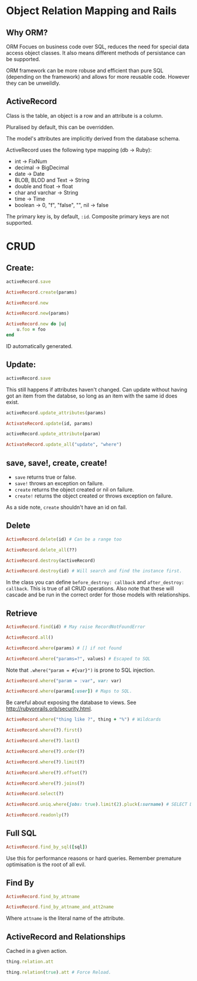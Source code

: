 Object Relation Mapping and Rails
=================================

Why ORM?
--------

ORM Focues on business code over SQL, reduces the need for special data access object classes. It
also means different methods of persistance can be supported.

ORM framework can be more robuse and efficient than pure SQL (depending on the framework) and 
allows for more reusable code. However they can be unweildly.


ActiveRecord
------------

Class is the table, an object is a row and an attribute is a column.

Pluralised by default, this can be overridden.

The model's attributes are implicitly derived from the database schema.

ActiveRecord uses the following type mapping (db -> Ruby):
* int -> FixNum
* decimal -> BigDecimal
* date -> Date
* BLOB, BLOD and Text -> String
* double and float -> float
* char and varchar -> String
* time -> Time
* boolean -> 0, "f", "false", "", nil -> false

The primary key is, by default, `:id`. Composite primary keys are not supported.

CRUD
====

Create:
-------
```ruby
activeRecord.save

ActiveRecord.create(params)

ActiveRecord.new

ActiveRecord.new(params)

ActiveRecord.new do |u|
    u.foo = foo
end
```

ID automatically generated.


Update:
-------
```ruby
activeRecord.save
```
This still happens if attributes haven't changed. Can update without having got an item from the 
databse, so long as an item with the same id does exist.

```ruby
activeRecord.update_attributes(params)

ActivateRecord.update(id, params)

activeRecord.update_attribute(param)

ActivateRecord.update_all("update", "where")
```


save, save!, create, create!
----------------------------

* `save` returns true or false.
* `save!` throws an exception on failure.
* `create` returns the object created or nil on failure.
* `create!` returns the object created or throws exception on failure.

As a side note, `create` shouldn't have an id on fail.

Delete
------

```ruby
ActiveRecord.delete(id) # Can be a range too

ActiveRecord.delete_all(??)

ActiveRecord.destroy(activeRecord)

ActiveRecord.destroy(id) # Will search and find the instance first.
```

In the class you can define `before_destroy: callback` and `after_destroy: callback`.
This is true of all CRUD operations. Also note that these will cascade and be run in
the correct order for those models with relationships.


Retrieve
--------

```ruby
ActiveRecord.find(id) # May raise RecordNotFoundError

ActiveRecord.all()

ActiveRecord.where(params) # [] if not found

ActiveRecord.where("params=?", values) # Escaped to SQL
```

Note that `.where("param = #{var}")` is prone to SQL injection.

```ruby
ActiveRecord.where("param = :var", var: var)

ActiveRecord.where(params[:user]) # Maps to SQL.
```

Be careful about exposing the database to views. See http://rubyonrails.orb/security.html.

```ruby
ActiveRecord.where("thing like ?", thing + "%") # Wildcards

ActiveRecord.where(?).first()

ActiveRecord.where(?).last()

ActiveRecord.where(?).order(?)

ActiveRecord.where(?).limit(?)

ActiveRecord.where(?).offset(?)

ActiveRecord.where(?).joins(?)

ActiveRecord.select(?)

ActiveRecord.uniq.where(jobs: true).limit(2).pluck(:surname) # SELECT DISTINCT firstname WHERE jobs='t' LIMIT 2

ActiveRecord.readonly(?)
```

Full SQL
--------

```ruby
ActiveRecord.find_by_sql([sql])
```

Use this for performance reasons or hard queries. Remember premature optimisation is the root of all evil.

Find By
-------

```ruby
ActiveRecord.find_by_attname

ActiveRecord.find_by_attname_and_att2name
```

Where `attname` is the literal name of the attribute.


ActiveRecord and Relationships
------------------------------

Cached in a given action.

```ruby
thing.relation.att

thing.relation(true).att # Force Reload.
```